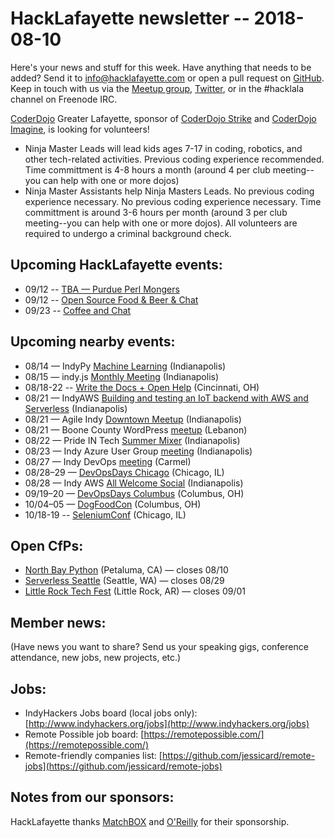 # HackLafayette newsletter -- 2018-08-10

Here's your news and stuff for this week. Have anything that needs to be added? Send it to info@hacklafayette.com or open a pull request on [GitHub](https://github.com/hacklafayette/newsletter). Keep in touch with us via the [Meetup group](https://www.meetup.com/hacklafayette/), [Twitter](https://twitter.com/hacklafayette), or in the #hacklala channel on Freenode IRC.

[CoderDojo](http://www.greaterlafayettecommerce.com/greater-lafayette-coder-dojo) Greater Lafayette, sponsor of [CoderDojo Strike](http://www.signupgenius.com/go/5080945aea62ea5f49-coderdojo) and [CoderDojo Imagine](http://www.signupgenius.com/go/5080945aea62ea5f49-coderdojo1), is looking for volunteers!
* Ninja Master Leads will lead kids ages 7-17 in coding, robotics, and other tech-related activities.  Previous coding experience recommended.  Time committment is 4-8 hours a month (around 4 per club meeting--you can help with one or more dojos)
* Ninja Master Assistants help Ninja Masters Leads.  No previous coding experience necessary. 
No previous coding experience necessary.  Time committment is around 3-6 hours per month (around 3 per club meeting--you can help with one or more dojos). All volunteers are required to undergo a criminal background check.

## Upcoming HackLafayette events:
* 09/12 -- [TBA — Purdue Perl Mongers](https://www.meetup.com/hacklafayette/events/254211550/) 
* 09/12 -- [Open Source Food & Beer & Chat](https://www.meetup.com/hacklafayette/events/254054785/) 
* 09/23 -- [Coffee and Chat](https://www.meetup.com/hacklafayette/events/254211575/) 

## Upcoming nearby events:
* 08/14 — IndyPy [Machine Learning](https://www.meetup.com/indypy/events/248715481/) (Indianapolis)
* 08/15 — indy.js [Monthly Meeting](https://www.meetup.com/indyjs/events/252228215/) (Indianapolis)
* 08/18-22 -- [Write the Docs + Open Help](http://www.writethedocs.org/conf/cincinnati/2018/) (Cincinnati, OH)
* 08/21 — IndyAWS [Building and testing an IoT backend with AWS and Serverless](https://www.meetup.com/IndyAWS/events/248771986/) (Indianapolis)
* 08/21 — Agile Indy [Downtown Meetup](https://www.meetup.com/agileindy/events/249665177/) (Indianapolis)
* 08/21 — Boone County WordPress [meetup](https://www.meetup.com/Boone-County-WordPress-Meetup/events/252386430/) (Lebanon)
* 08/22 — Pride IN Tech [Summer Mixer](https://www.meetup.com/Pride-IN-Tech/events/253306528/) (Indianapolis)
* 08/23 — Indy Azure User Group [meeting](https://www.meetup.com/Indy-Azure-User-Group/events/252259259/) (Indianapolis)
* 08/27 — Indy DevOps [meeting](https://www.meetup.com/IndyDevOps/events/251896210/) (Carmel) 
* 08/28–29 — [DevOpsDays Chicago](https://www.devopsdays.org/events/2018-chicago) (Chicago, IL)
* 08/28 — Indy AWS [All Welcome Social](https://www.meetup.com/IndyAWS/events/252915218/) (Indianapolis)
* 09/19–20 — [DevOpsDays Columbus](https://www.devopsdays.org/events/2018-columbus) (Columbus, OH)
* 10/04–05 — [DogFoodCon](http://www.dogfoodcon.com/) (Columbus, OH)
* 10/18-19 -- [SeleniumConf](https://www.seleniumconf.us/) (Chicago, IL)

## Open CfPs:
* [North Bay Python](http://northbaypython.org/cfp) (Petaluma, CA) — closes 08/10
* [Serverless Seattle](https://www.papercall.io/serverless-days-sea) (Seattle, WA) — closes 08/29
* [Little Rock Tech Fest](http://www.lrtechfest.com/) (Little Rock, AR) — closes 09/01


## Member news:
(Have news you want to share? Send us your speaking gigs, conference attendance, new jobs, new projects, etc.)

## Jobs:
* IndyHackers Jobs board (local jobs only): [http://www.indyhackers.org/jobs](http://www.indyhackers.org/jobs)
* Remote Possible job board: [https://remotepossible.com/](https://remotepossible.com/)
* Remote-friendly companies list: [https://github.com/jessicard/remote-jobs](https://github.com/jessicard/remote-jobs)

## Notes from our sponsors:

HackLafayette thanks [MatchBOX](http://matchboxstudio.org/) and [O'Reilly](http://www.oreilly.com/) for their sponsorship.
